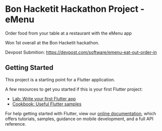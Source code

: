 # Bon Hacketit Hackathon Project - eMenu
Order food from your table at a restaurant with the eMenu app

  Won 1st overall at the Bon Hacketit hackathon.
  
  Devpost Submition: https://devpost.com/software/emenu-eat-out-order-in


## Getting Started

This project is a starting point for a Flutter application.

A few resources to get you started if this is your first Flutter project:

- [Lab: Write your first Flutter app](https://flutter.dev/docs/get-started/codelab)
- [Cookbook: Useful Flutter samples](https://flutter.dev/docs/cookbook)

For help getting started with Flutter, view our
[online documentation](https://flutter.dev/docs), which offers tutorials,
samples, guidance on mobile development, and a full API reference.
